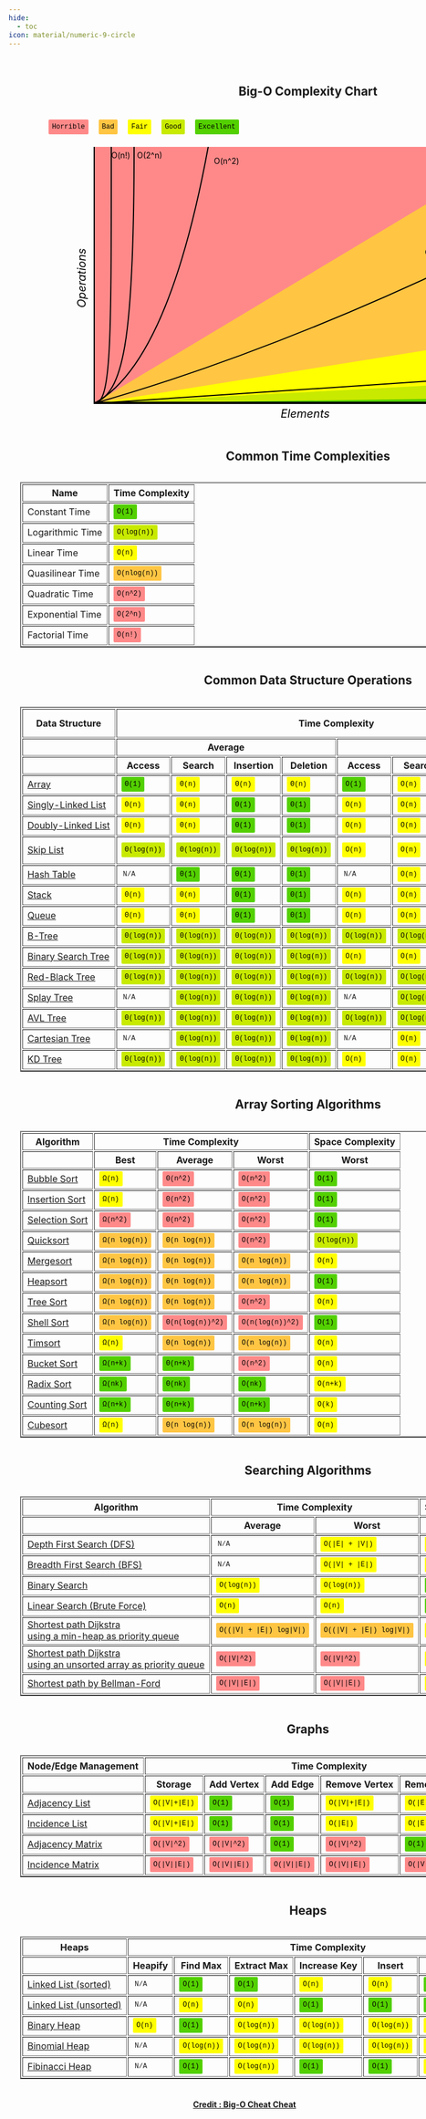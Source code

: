 ```yaml
---
hide:
  - toc
icon: material/numeric-9-circle
---
```


<style>
    #credit {
        text-align: right;
    }

    #page {
        padding: 20px;
        text-align: center;
        width: 100%;
        box-sizing: border-box;
        min-width: 1000px;
    }

    #chartTitle {
        display: inline-block;
        width: 800px;
        text-align: center;
        margin-left: 50px;
    }

    #data-structures {
        display: inline-block;
        width: 800px;
        text-align: center;
        margin-left: 50px;
    }

    #algo {
        display: inline-block;
        width: 800px;
        text-align: center;
        margin-left: 50px;
    }

    #legend {
        margin-left: 40px;
    }

    table {
        display: inline-block;
    }

    table {
        /* display: table; */
        border-collapse: separate;
        box-sizing: border-box;
        text-indent: initial;
        border-spacing: 2px;
        border-color: grey;
    }

    code {
        font-family: monospace;
    }

    table code {
        font-size: 12px;
        padding: 3px;
        font-family: Monaco, Menlo, Consolas, "Courier New", monospace;
        display: inline-block;
        border-radius: 2px;
    }

    table tr td {
        white-space: nowrap;
    }

    td {
        display: table-cell;
        vertical-align: inherit;
    }

    #legend tr td:first-child {
        text-align: center;
    }

    .md-typeset code {
        border-radius: 1rem;
    }

    .red {
        border: 1px solid #ff8989;
        color: black;
        background-color: #ff8989;
        border-width: medium;
    }

    .orange {
        border: 1px solid #FFC543;
        color: black;
        background-color: #FFC543;
        border-width: medium;
    }

    .yellow {
        border: 1px solid yellow;
        color: black;
        background-color: yellow;
        border-width: medium;
    }

    .yellow-green {
        border: 1px solid #C8EA00;
        color: black;
        background-color: #C8EA00;
        border-width: medium;
    }

    .green {
        border: 1px solid #53d000;
        color: black;
        background-color: #53d000;
        border-width: medium;
    }
</style>
<div id="page">
    <h2 id="chartTitle"> <b> Big-O Complexity Chart </b></h2>
    <div>
        <table id="legend" class="table">
            <tbody>
                <tr>
                    <td><code class="red">Horrible</code></td>
                    <td><code class="orange">Bad</code></td>
                    <td><code class="yellow">Fair</code></td>
                    <td><code class="yellow-green">Good</code></td>
                    <td><code class="green">Excellent</code></td>
                </tr>
            </tbody>
        </table>
    </div>
    <div>
        <svg id="chart" width="800" height="500" xmlns="http://www.w3.org/2000/svg">
        <!-- horrible region -->
        <path d="M50 450 L 50 0 L 800 0 L 800 450 Z" fill="#ff8989"></path>
        <!-- bad region -->
        <path d="M50 450 L 800 0 L 800 450 Z" fill="#FFC543"></path>
        <!-- fair region -->
        <path d="M50 450 L 800 450 L 800 330 Z" fill="yellow"></path>
        <!-- good region -->
        <path d="M50 450 L 800 450 L 800 410 Z" fill="#C8EA00"></path>
        <!-- excellent region -->
        <path d="M50 450 L 800 450 L 800 440 Z" fill="#53d000"></path>
        <!-- axes -->
        <path d="M50 0 L 50 450 L 800 450" fill="transparent" stroke="black" stroke-width="2"></path>
        <path d="M50 448 L 800 448" fill="transparent" stroke="black" stroke-width="2"></path>
        <text x="700" y="438" fill="black">O(log n), O(1)</text>
        <path d="M50 450 L 800 400" fill="transparent" stroke="black" stroke-width="2"></path>
        <text x="760" y="390" fill="black">O(n)</text>
        <path d="M50 450 Q 400 350, 800 150" fill="transparent" stroke="black" stroke-width="2"></path>
        <text x="630" y="190" fill="black">O(n log n)</text>
        <path d="M50 450 Q 180 380, 250 0" fill="transparent" stroke="black" stroke-width="2"></path>
        <text x="260" y="30" fill="black">O(n^2)</text>
        <path d="M50 450 C 100 430, 120 350, 120 0" fill="transparent" stroke="black" stroke-width="2"></path>
        <text x="125" y="20" fill="black">O(2^n)</text>
        <path d="M50 450 C 80 450, 80 350, 80 0" fill="transparent" stroke="black" stroke-width="2"></path>
        <text x="80" y="20" fill="black">O(n!)</text>
        <text x="0" y="0" transform="translate(30 230) rotate(-90)" style="dominant-baseline: middle; text-anchor: middle; font-size:20px; color: #555; font-size:20px; color: #555; font-style: italic;" fill="black">Operations</text>
        <text x="0" y="0" transform="translate(420 470)" style="dominant-baseline: middle; text-anchor: middle; font-size:20px; color: #555; font-style: italic;" fill="black">Elements</text>
        </svg>
    </div>
    <div id="tablesWrapper">
        <h2 id="algo"><b> Common Time Complexities </b></h2>
        <table class="table table-bordered table-striped" border="2">
            <tbody>
                <tr>
                    <th><b> Name </b></th>
                    <th><b> Time Complexity </b></th>
                </tr>
                <tr>
                    <td>Constant Time</td>
                    <td><code class="green">O(1)</code></td>
                </tr>
                <tr>
                    <td>Logarithmic Time</td>
                    <td><code class="yellow-green">O(log(n))</code></td>
                </tr>
                <tr>
                    <td>Linear Time</td>
                    <td><code class="yellow">O(n)</code></td>
                </tr>
                <tr>
                    <td>Quasilinear Time</td>
                    <td><code class="orange">O(nlog(n))</code></td>
                </tr>
                <tr>
                    <td>Quadratic Time</td>
                    <td><code class="red">O(n^2)</code></td>
                </tr>
                <tr>
                    <td>Exponential Time</td>
                    <td><code class="red">O(2^n)</code></td>
                </tr>
                <tr>
                    <td>Factorial Time</td>
                    <td><code class="red">O(n!)</code></td>
                </tr>
            </tbody>
        </table>
        <h2 id="data-structures"><b> Common Data Structure Operations </b></h2>
        <table class="table table-bordered table-striped" border="2">
            <tbody>
                <tr>
                    <th>Data Structure</th>
                    <th colspan="8">Time Complexity</th>
                    <th>Space Complexity</th>
                </tr>
                <tr>
                    <th></th>
                    <th colspan="4">Average</th>
                    <th colspan="4">Worst</th>
                    <th>Worst</th>
                </tr>
                <tr>
                    <th></th>
                    <th>Access</th>
                    <th>Search</th>
                    <th>Insertion</th>
                    <th>Deletion</th>
                    <th>Access</th>
                    <th>Search</th>
                    <th>Insertion</th>
                    <th>Deletion</th>
                    <th></th>
                </tr>
                <tr>
                    <td><a href="http://en.wikipedia.org/wiki/Array_data_structure">Array</a></td>
                    <td><code class="green">Θ(1)</code></td>
                    <td><code class="yellow">Θ(n)</code></td>
                    <td><code class="yellow">Θ(n)</code></td>
                    <td><code class="yellow">Θ(n)</code></td>
                    <td><code class="green">O(1)</code></td>
                    <td><code class="yellow">O(n)</code></td>
                    <td><code class="yellow">O(n)</code></td>
                    <td><code class="yellow">O(n)</code></td>
                    <td><code class="yellow">O(n)</code></td>
                </tr>
                <tr>
                    <td><a href="http://en.wikipedia.org/wiki/Singly_linked_list#Singly_linked_lists">Singly-Linked List</a></td>
                    <td><code class="yellow">Θ(n)</code></td>
                    <td><code class="yellow">Θ(n)</code></td>
                    <td><code class="green">Θ(1)</code></td>
                    <td><code class="green">Θ(1)</code></td>
                    <td><code class="yellow">O(n)</code></td>
                    <td><code class="yellow">O(n)</code></td>
                    <td><code class="green">O(1)</code></td>
                    <td><code class="green">O(1)</code></td>
                    <td><code class="yellow">O(n)</code></td>
                </tr>
                <tr>
                    <td><a href="http://en.wikipedia.org/wiki/Doubly_linked_list">Doubly-Linked List</a></td>
                    <td><code class="yellow">Θ(n)</code></td>
                    <td><code class="yellow">Θ(n)</code></td>
                    <td><code class="green">Θ(1)</code></td>
                    <td><code class="green">Θ(1)</code></td>
                    <td><code class="yellow">O(n)</code></td>
                    <td><code class="yellow">O(n)</code></td>
                    <td><code class="green">O(1)</code></td>
                    <td><code class="green">O(1)</code></td>
                    <td><code class="yellow">O(n)</code></td>
                </tr>
                <tr>
                    <td><a href="http://en.wikipedia.org/wiki/Skip_list">Skip List</a></td>
                    <td><code class="yellow-green">Θ(log(n))</code></td>
                    <td><code class="yellow-green">Θ(log(n))</code></td>
                    <td><code class="yellow-green">Θ(log(n))</code></td>
                    <td><code class="yellow-green">Θ(log(n))</code></td>
                    <td><code class="yellow">O(n)</code></td>
                    <td><code class="yellow">O(n)</code></td>
                    <td><code class="yellow">O(n)</code></td>
                    <td><code class="yellow">O(n)</code></td>
                    <td><code class="orange">O(n log(n))</code></td>
                </tr>
                <tr>
                    <td><a href="http://en.wikipedia.org/wiki/Hash_table">Hash Table</a></td>
                    <td><code class="gray">N/A</code></td>
                    <td><code class="green">Θ(1)</code></td>
                    <td><code class="green">Θ(1)</code></td>
                    <td><code class="green">Θ(1)</code></td>
                    <td><code class="gray">N/A</code></td>
                    <td><code class="yellow">O(n)</code></td>
                    <td><code class="yellow">O(n)</code></td>
                    <td><code class="yellow">O(n)</code></td>
                    <td><code class="yellow">O(n)</code></td>
                </tr>
                <tr>
                    <td><a href="http://en.wikipedia.org/wiki/Stack_(abstract_data_type)">Stack</a></td>
                    <td><code class="yellow">Θ(n)</code></td>
                    <td><code class="yellow">Θ(n)</code></td>
                    <td><code class="green">Θ(1)</code></td>
                    <td><code class="green">Θ(1)</code></td>
                    <td><code class="yellow">O(n)</code></td>
                    <td><code class="yellow">O(n)</code></td>
                    <td><code class="green">O(1)</code></td>
                    <td><code class="green">O(1)</code></td>
                    <td><code class="yellow">O(n)</code></td>
                </tr>
                <tr>
                    <td><a href="http://en.wikipedia.org/wiki/Queue_(abstract_data_type)">Queue</a></td>
                    <td><code class="yellow">Θ(n)</code></td>
                    <td><code class="yellow">Θ(n)</code></td>
                    <td><code class="green">Θ(1)</code></td>
                    <td><code class="green">Θ(1)</code></td>
                    <td><code class="yellow">O(n)</code></td>
                    <td><code class="yellow">O(n)</code></td>
                    <td><code class="green">O(1)</code></td>
                    <td><code class="green">O(1)</code></td>
                    <td><code class="yellow">O(n)</code></td>
                </tr>
                <tr>
                    <td><a href="http://en.wikipedia.org/wiki/B_tree">B-Tree</a></td>
                    <td><code class="yellow-green">Θ(log(n))</code></td>
                    <td><code class="yellow-green">Θ(log(n))</code></td>
                    <td><code class="yellow-green">Θ(log(n))</code></td>
                    <td><code class="yellow-green">Θ(log(n))</code></td>
                    <td><code class="yellow-green">O(log(n))</code></td>
                    <td><code class="yellow-green">O(log(n))</code></td>
                    <td><code class="yellow-green">O(log(n))</code></td>
                    <td><code class="yellow-green">O(log(n))</code></td>
                    <td><code class="yellow">O(n)</code></td>
                </tr>
                <tr>
                    <td><a href="http://en.wikipedia.org/wiki/Binary_search_tree">Binary Search Tree</a></td>
                    <td><code class="yellow-green">Θ(log(n))</code></td>
                    <td><code class="yellow-green">Θ(log(n))</code></td>
                    <td><code class="yellow-green">Θ(log(n))</code></td>
                    <td><code class="yellow-green">Θ(log(n))</code></td>
                    <td><code class="yellow">O(n)</code></td>
                    <td><code class="yellow">O(n)</code></td>
                    <td><code class="yellow">O(n)</code></td>
                    <td><code class="yellow">O(n)</code></td>
                    <td><code class="yellow">O(n)</code></td>
                </tr>
                <tr>
                    <td><a href="http://en.wikipedia.org/wiki/Red-black_tree">Red-Black Tree</a></td>
                    <td><code class="yellow-green">Θ(log(n))</code></td>
                    <td><code class="yellow-green">Θ(log(n))</code></td>
                    <td><code class="yellow-green">Θ(log(n))</code></td>
                    <td><code class="yellow-green">Θ(log(n))</code></td>
                    <td><code class="yellow-green">O(log(n))</code></td>
                    <td><code class="yellow-green">O(log(n))</code></td>
                    <td><code class="yellow-green">O(log(n))</code></td>
                    <td><code class="yellow-green">O(log(n))</code></td>
                    <td><code class="yellow">O(n)</code></td>
                </tr>
                <tr>
                    <td><a href="https://en.wikipedia.org/wiki/Splay_tree">Splay Tree</a></td>
                    <td><code class="gray">N/A</code></td>
                    <td><code class="yellow-green">Θ(log(n))</code></td>
                    <td><code class="yellow-green">Θ(log(n))</code></td>
                    <td><code class="yellow-green">Θ(log(n))</code></td>
                    <td><code class="gray">N/A</code></td>
                    <td><code class="yellow-green">O(log(n))</code></td>
                    <td><code class="yellow-green">O(log(n))</code></td>
                    <td><code class="yellow-green">O(log(n))</code></td>
                    <td><code class="yellow">O(n)</code></td>
                </tr>
                <tr>
                    <td><a href="http://en.wikipedia.org/wiki/AVL_tree">AVL Tree</a></td>
                    <td><code class="yellow-green">Θ(log(n))</code></td>
                    <td><code class="yellow-green">Θ(log(n))</code></td>
                    <td><code class="yellow-green">Θ(log(n))</code></td>
                    <td><code class="yellow-green">Θ(log(n))</code></td>
                    <td><code class="yellow-green">O(log(n))</code></td>
                    <td><code class="yellow-green">O(log(n))</code></td>
                    <td><code class="yellow-green">O(log(n))</code></td>
                    <td><code class="yellow-green">O(log(n))</code></td>
                    <td><code class="yellow">O(n)</code></td>
                </tr>
                <tr>
                    <td><a href="https://en.wikipedia.org/wiki/Cartesian_tree">Cartesian Tree</a></td>
                    <td><code class="gray">N/A</code></td>
                    <td><code class="yellow-green">Θ(log(n))</code></td>
                    <td><code class="yellow-green">Θ(log(n))</code></td>
                    <td><code class="yellow-green">Θ(log(n))</code></td>
                    <td><code class="gray">N/A</code></td>
                    <td><code class="yellow">O(n)</code></td>
                    <td><code class="yellow">O(n)</code></td>
                    <td><code class="yellow">O(n)</code></td>
                    <td><code class="yellow">O(n)</code></td>
                </tr>
                <tr>
                    <td><a href="http://en.wikipedia.org/wiki/K-d_tree">KD Tree</a></td>
                    <td><code class="yellow-green">Θ(log(n))</code></td>
                    <td><code class="yellow-green">Θ(log(n))</code></td>
                    <td><code class="yellow-green">Θ(log(n))</code></td>
                    <td><code class="yellow-green">Θ(log(n))</code></td>
                    <td><code class="yellow">O(n)</code></td>
                    <td><code class="yellow">O(n)</code></td>
                    <td><code class="yellow">O(n)</code></td>
                    <td><code class="yellow">O(n)</code></td>
                    <td><code class="yellow">O(n)</code></td>
                </tr>
            </tbody>
        </table>
        <h2 id="algo"><b> Array Sorting Algorithms </b></h2>
        <table class="table table-bordered table-striped" border="2">
            <tbody>
                <tr>
                    <th>Algorithm</th>
                    <th colspan="3">Time Complexity</th>
                    <th>Space Complexity</th>
                </tr>
                <tr>
                    <th></th>
                    <th>Best</th>
                    <th>Average</th>
                    <th>Worst</th>
                    <th>Worst</th>
                </tr>
                <tr>
                    <td><a href="http://en.wikipedia.org/wiki/Bubble_sort">Bubble Sort</a></td>
                    <td><code class="yellow">Ω(n)</code></td>
                    <td><code class="red">Θ(n^2)</code></td>
                    <td><code class="red">O(n^2)</code></td>
                    <td><code class="green">O(1)</code></td>
                </tr>
                <tr>
                    <td><a href="http://en.wikipedia.org/wiki/Insertion_sort">Insertion Sort</a></td>
                    <td><code class="yellow">Ω(n)</code></td>
                    <td><code class="red">Θ(n^2)</code></td>
                    <td><code class="red">O(n^2)</code></td>
                    <td><code class="green">O(1)</code></td>
                </tr>
                <tr>
                    <td><a href="http://en.wikipedia.org/wiki/Selection_sort">Selection Sort</a></td>
                    <td><code class="red">Ω(n^2)</code></td>
                    <td><code class="red">Θ(n^2)</code></td>
                    <td><code class="red">O(n^2)</code></td>
                    <td><code class="green">O(1)</code></td>
                </tr>
                <tr>
                    <td><a href="http://en.wikipedia.org/wiki/Quicksort">Quicksort</a></td>
                    <td><code class="orange">Ω(n log(n))</code></td>
                    <td><code class="orange">Θ(n log(n))</code></td>
                    <td><code class="red">O(n^2)</code></td>
                    <td><code class="yellow-green">O(log(n))</code></td>
                </tr>
                <tr>
                    <td><a href="http://en.wikipedia.org/wiki/Merge_sort">Mergesort</a></td>
                    <td><code class="orange">Ω(n log(n))</code></td>
                    <td><code class="orange">Θ(n log(n))</code></td>
                    <td><code class="orange">O(n log(n))</code></td>
                    <td><code class="yellow">O(n)</code></td>
                </tr>
                <tr>
                    <td><a href="http://en.wikipedia.org/wiki/Heapsort">Heapsort</a></td>
                    <td><code class="orange">Ω(n log(n))</code></td>
                    <td><code class="orange">Θ(n log(n))</code></td>
                    <td><code class="orange">O(n log(n))</code></td>
                    <td><code class="green">O(1)</code></td>
                </tr>
                <tr>
                    <td><a href="https://en.wikipedia.org/wiki/Tree_sort">Tree Sort</a></td>
                    <td><code class="orange">Ω(n log(n))</code></td>
                    <td><code class="orange">Θ(n log(n))</code></td>
                    <td><code class="red">O(n^2)</code></td>
                    <td><code class="yellow">O(n)</code></td>
                </tr>
                <tr>
                    <td><a href="http://en.wikipedia.org/wiki/Shellsort">Shell Sort</a></td>
                    <td><code class="orange">Ω(n log(n))</code></td>
                    <td><code class="red">Θ(n(log(n))^2)</code></td>
                    <td><code class="red">O(n(log(n))^2)</code></td>
                    <td><code class="green">O(1)</code></td>
                </tr>
                <tr>
                    <td><a href="http://en.wikipedia.org/wiki/Timsort">Timsort</a></td>
                    <td><code class="yellow">Ω(n)</code></td>
                    <td><code class="orange">Θ(n log(n))</code></td>
                    <td><code class="orange">O(n log(n))</code></td>
                    <td><code class="yellow">O(n)</code></td>
                </tr>
                <tr>
                    <td><a rel="tooltip" title="Only for integers. k is a number of buckets" href="http://en.wikipedia.org/wiki/Bucket_sort">Bucket Sort</a></td>
                    <td><code class="green">Ω(n+k)</code></td>
                    <td><code class="green">Θ(n+k)</code></td>
                    <td><code class="red">O(n^2)</code></td>
                    <td><code class="yellow">O(n)</code></td>
                </tr>
                <tr>
                    <td><a rel="tooltip" title="Constant number of digits 'k'" href="http://en.wikipedia.org/wiki/Radix_sort">Radix Sort</a></td>
                    <td><code class="green">Ω(nk)</code></td>
                    <td><code class="green">Θ(nk)</code></td>
                    <td><code class="green">O(nk)</code></td>
                    <td><code class="yellow">O(n+k)</code></td>
                </tr>
                <tr>
                    <td><a rel="tooltip" title="Difference between maximum and minimum number 'k'" href="https://en.wikipedia.org/wiki/Counting_sort">Counting Sort</a></td>
                    <td><code class="green">Ω(n+k)</code></td>
                    <td><code class="green">Θ(n+k)</code></td>
                    <td><code class="green">O(n+k)</code></td>
                    <td><code class="yellow">O(k)</code></td>
                </tr>
                <tr>
                    <td><a href="https://en.wikipedia.org/wiki/Cubesort">Cubesort</a></td>
                    <td><code class="yellow">Ω(n)</code></td>
                    <td><code class="orange">Θ(n log(n))</code></td>
                    <td><code class="orange">O(n log(n))</code></td>
                    <td><code class="yellow">O(n)</code></td>
                </tr>
            </tbody>
        </table>
        <h2 id="algo"><b> Searching Algorithms </b></h2>
        <table class="table table-bordered table-striped" border="2">
            <tbody>
                <tr>
                    <th>Algorithm</th>
                    <th colspan="2">Time Complexity</th>
                    <th>Space Complexity</th>
                </tr>
                <tr>
                    <th></th>
                    <th>Average</th>
                    <th>Worst</th>
                    <th>Worst</th>
                </tr>
                <tr>
                    <td><a href="https://www.wikiwand.com/en/Depth-first_search">Depth First Search (DFS)</a></td>
                    <td><code class="gray">N/A</code></td>
                    <td><code class="yellow">O(|E| + |V|)</code></td>
                    <td><code class="yellow">O(|V|)</code></td>
                </tr>
                <tr>
                    <td><a href="https://www.wikiwand.com/en/Breadth-first_search">Breadth First Search (BFS)</a></td>
                    <td><code class="gray">N/A</code></td>
                    <td><code class="yellow">O(|V| + |E|)</code></td>
                    <td><code class="yellow">O(|V|)</code></td>
                </tr>
                <tr>
                    <td><a href="https://www.wikiwand.com/en/Binary_search_algorithm">Binary Search</a></td>
                    <td><code class="yellow">O(log(n))</code></td>
                    <td><code class="yellow">O(log(n))</code></td>
                    <td><code class="green">O(1)</code></td>
                </tr>
                <tr>
                    <td><a href="https://www.wikiwand.com/en/Linear_search">Linear Search (Brute Force)</a></td>
                    <td><code class="yellow">O(n)</code></td>
                    <td><code class="yellow">O(n)</code></td>
                    <td><code class="green">O(1)</code></td>
                </tr>
                <tr>
                    <td><a href="https://www.wikiwand.com/en/Dijkstra's_algorithm">Shortest path Dijkstra <br> using a min-heap as priority queue</a></td>
                    <td><code class="orange">O((|V| + |E|) log|V|)</code></td>
                    <td><code class="orange">O((|V| + |E|) log|V|)</code></td>
                    <td><code class="yellow">O(|V|)</code></td>
                </tr>
                <tr>
                    <td><a href="https://www.wikiwand.com/en/Dijkstra's_algorithm">Shortest path Dijkstra <br> using an unsorted array as priority queue</a></td>
                    <td><code class="red">O(|V|^2)</code></td>
                    <td><code class="red">O(|V|^2)</code></td>
                    <td><code class="yellow">O(|V|)</code></td>
                </tr>
                <tr>
                    <td><a href="https://www.wikiwand.com/en/Bellman%E2%80%93Ford_algorithm">Shortest path by Bellman-Ford</a></td>
                    <td><code class="red">O(|V||E|)</code></td>
                    <td><code class="red">O(|V||E|)</code></td>
                    <td><code class="yellow">O(|V|)</code></td>
                </tr>
            </tbody>
        </table>
        <h2 id="algo"><b> Graphs </b></h2>
        <table class="table table-bordered table-striped" border="2">
            <tbody>
                <tr>
                    <th>Node/Edge Management</th>
                    <th colspan="6">Time Complexity</th>
                </tr>
                <tr>
                    <th></th>
                    <th>Storage</th>
                    <th>Add Vertex</th>
                    <th>Add Edge</th>
                    <th>Remove Vertex</th>
                    <th>Remove Edge</th>
                    <th>Query</th>
                </tr>
                <tr>
                    <td><a href="https://www.wikiwand.com/en/Adjacency_list">Adjacency List</a></td>
                    <td><code class="yellow">O(|V|+|E|)</code></td>
                    <td><code class="green">O(1)</code></td>
                    <td><code class="green">O(1)</code></td>
                    <td><code class="yellow">O(|V|+|E|)</code></td>
                    <td><code class="yellow">O(|E|)</code></td>
                    <td><code class="yellow">O(|V|)</code></td>
                </tr>
                <tr>
                    <td><a href="Incidence List">Incidence List</a></td>
                    <td><code class="yellow">O(|V|+|E|)</code></td>
                    <td><code class="green">O(1)</code></td>
                    <td><code class="green">O(1)</code></td>
                    <td><code class="yellow">O(|E|)</code></td>
                    <td><code class="yellow">O(|E|)</code></td>
                    <td><code class="yellow">O(|E|)</code></td>
                </tr>
                <tr>
                    <td><a href="https://www.wikiwand.com/en/Adjacency_matrix">Adjacency Matrix</a></td>
                    <td><code class="red">O(|V|^2)</code></td>
                    <td><code class="red">O(|V|^2)</code></td>
                    <td><code class="green">O(1)</code></td>
                    <td><code class="red">O(|V|^2)</code></td>
                    <td><code class="green">O(1)</code></td>
                    <td><code class="green">O(1)</code></td>
                </tr>
                <tr>
                    <td><a href="https://www.wikiwand.com/en/Incidence_matrix">Incidence Matrix</a></td>
                    <td><code class="red">O(|V||E|)</code></td>
                    <td><code class="red">O(|V||E|)</code></td>
                    <td><code class="red">O(|V||E|)</code></td>
                    <td><code class="red">O(|V||E|)</code></td>
                    <td><code class="red">O(|V||E|)</code></td>
                    <td><code class="yellow">O(|E|)</code></td>
                </tr>
            </tbody>
        </table>
        <h2 id="algo"><b> Heaps </b></h2>
        <table class="table table-bordered table-striped" border="2">
            <tbody>
                <tr>
                    <th>Heaps</th>
                    <th colspan="7">Time Complexity</th>
                </tr>
                <tr>
                    <th></th>
                    <th>Heapify</th>
                    <th>Find Max</th>
                    <th>Extract Max</th>
                    <th>Increase Key</th>
                    <th>Insert</th>
                    <th>Delete</th>
                    <th>Merge</th>
                </tr>
                <tr>
                    <td><a href="https://www.wikiwand.com/en/Linked_list">Linked List (sorted)</a></td>
                    <td><code class="gray">N/A</code></td>
                    <td><code class="green">O(1)</code></td>
                    <td><code class="green">O(1)</code></td>
                    <td><code class="yellow">O(n)</code></td>
                    <td><code class="yellow">O(n)</code></td>
                    <td><code class="green">O(1)</code></td>
                    <td><code class="yellow">O(m+n)</code></td>
                </tr>
                <tr>
                    <td><a href="https://www.wikiwand.com/en/Linked_list">Linked List (unsorted)</a></td>
                    <td><code class="gray">N/A</code></td>
                    <td><code class="yellow">O(n)</code></td>
                    <td><code class="yellow">O(n)</code></td>
                    <td><code class="green">O(1)</code></td>
                    <td><code class="green">O(1)</code></td>
                    <td><code class="green">O(1)</code></td>
                    <td><code class="green">O(1)</code></td>
                </tr>
                <tr>
                    <td><a href="https://www.wikiwand.com/en/Binary_heap">Binary Heap</a></td>
                    <td><code class="yellow">O(n)</code></td>
                    <td><code class="green">O(1)</code></td>
                    <td><code class="yellow">O(log(n))</code></td>
                    <td><code class="yellow">O(log(n))</code></td>
                    <td><code class="yellow">O(log(n))</code></td>
                    <td><code class="yellow">O(log(n))</code></td>
                    <td><code class="yellow">O(m+n)</code></td>
                </tr>
                <tr>
                    <td><a href="https://www.wikiwand.com/en/Binomial_heap">Binomial Heap</a></td>
                    <td><code class="gray">N/A</code></td>
                    <td><code class="yellow">O(log(n))</code></td>
                    <td><code class="yellow">O(log(n))</code></td>
                    <td><code class="yellow">O(log(n))</code></td>
                    <td><code class="yellow">O(log(n))</code></td>
                    <td><code class="yellow">O(log(n))</code></td>
                    <td><code class="yellow">O(log(n))</code></td>
                </tr>
                <tr>
                    <td><a href="https://www.wikiwand.com/en/Fibonacci_heap">Fibinacci Heap</a></td>
                    <td><code class="gray">N/A</code></td>
                    <td><code class="green">O(1)</code></td>
                    <td><code class="yellow">O(log(n))</code></td>
                    <td><code class="green">O(1)</code></td>
                    <td><code class="green">O(1)</code></td>
                    <td><code class="yellow">O(log(n))</code></td>
                    <td><code class="green">O(1)</code></td>
                </tr>
            </tbody>
        </table>
    </div>
</div>
<div id="credit">
    <a href="https://www.bigocheatsheet.com/" class="md-sidebar__scrollwrap" tabindex="-1" target="_blank"> <strong>Credit : Big-O Cheat Cheat</strong> </a>
</div>